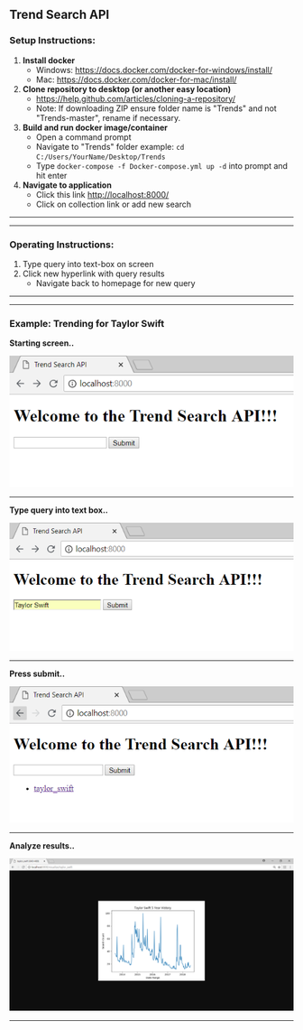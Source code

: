 ## Trend Search API

### Setup Instructions:
1. **Install docker**
    * Windows: https://docs.docker.com/docker-for-windows/install/
    * Mac: https://docs.docker.com/docker-for-mac/install/
2. **Clone repository to desktop (or another easy location)**
    * https://help.github.com/articles/cloning-a-repository/
    * Note: If downloading ZIP ensure folder name is "Trends" and not "Trends-master", rename if necessary.
3. **Build and run docker image/container**
    * Open a command prompt
    * Navigate to "Trends" folder example: `cd C:/Users/YourName/Desktop/Trends`
    * Type `docker-compose -f Docker-compose.yml up -d` into prompt and hit enter
4. **Navigate to application**
    * Click this link [http://localhost:8000/](http://localhost:8000/)
    * Click on collection link or add new search

---
---

### Operating Instructions:
1. Type query into text-box on screen
2. Click new hyperlink with query results
    * Navigate back to homepage for new query

---
---

### Example: Trending for Taylor Swift

**Starting screen..**

![Starting Screen](https://github.com/ChrisJFarr/Trends/blob/master/images/start.PNG)

---

**Type query into text box..**

![Typing query](https://github.com/ChrisJFarr/Trends/blob/master/images/typing_taylor_swift.PNG)

---

**Press submit..**

![Press submit](https://github.com/ChrisJFarr/Trends/blob/master/images/submit_taylor_swift.PNG)

---

**Analyze results..**

![Analyze results](https://github.com/ChrisJFarr/Trends/blob/master/images/taylor_swift_results.PNG)

---